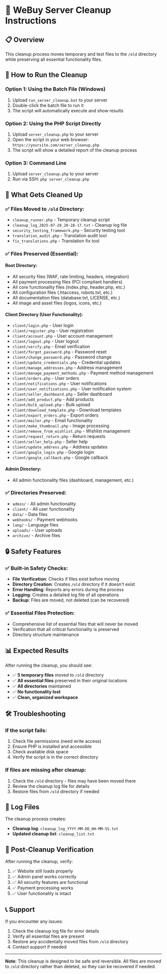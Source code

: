 # 🧹 WeBuy Server Cleanup Instructions

## 📋 Overview
This cleanup process moves temporary and test files to the `/old` directory while preserving all essential functionality files.

## 🚀 How to Run the Cleanup

### Option 1: Using the Batch File (Windows)
1. Upload `run_server_cleanup.bat` to your server
2. Double-click the batch file to run it
3. The script will automatically execute and show results

### Option 2: Using the PHP Script Directly
1. Upload `server_cleanup.php` to your server
2. Open the script in your web browser: `https://yoursite.com/server_cleanup.php`
3. The script will show a detailed report of the cleanup process

### Option 3: Command Line
1. Upload `server_cleanup.php` to your server
2. Run via SSH: `php server_cleanup.php`

## 📁 What Gets Cleaned Up

### ✅ Files Moved to `/old` Directory:
- `cleanup_runner.php` - Temporary cleanup script
- `cleanup_log_2025-07-28_20-28-17.txt` - Cleanup log file
- `security_testing_framework.php` - Security testing tool
- `translation_audit.php` - Translation audit tool
- `fix_translations.php` - Translation fix tool

### ✅ Files Preserved (Essential):

#### Root Directory:
- All security files (WAF, rate limiting, headers, integration)
- All payment processing files (PCI compliant handlers)
- All core functionality files (index.php, header.php, etc.)
- All configuration files (.htaccess, robots.txt, etc.)
- All documentation files (database.txt, LICENSE, etc.)
- All image and asset files (logos, icons, etc.)

#### Client Directory (User Functionality):
- `client/login.php` - User login
- `client/register.php` - User registration
- `client/account.php` - User account management
- `client/logout.php` - User logout
- `client/verify.php` - Email verification
- `client/forgot_password.php` - Password reset
- `client/change_password.php` - Password change
- `client/update_credentials.php` - Credential updates
- `client/manage_addresses.php` - Address management
- `client/manage_payment_methods.php` - Payment method management
- `client/orders.php` - User orders
- `client/notifications.php` - User notifications
- `client/user_notifications.php` - User notification system
- `client/seller_dashboard.php` - Seller dashboard
- `client/add_product.php` - Add products
- `client/bulk_upload.php` - Bulk upload
- `client/download_template.php` - Download templates
- `client/export_orders.php` - Export orders
- `client/mailer.php` - Email functionality
- `client/make_thumbnail.php` - Image processing
- `client/remove_from_wishlist.php` - Wishlist management
- `client/request_return.php` - Return requests
- `client/seller_help.php` - Seller help
- `client/update_address.php` - Address updates
- `client/google_login.php` - Google login
- `client/google_callback.php` - Google callback

#### Admin Directory:
- All admin functionality files (dashboard, management, etc.)

### ✅ Directories Preserved:
- `admin/` - All admin functionality
- `client/` - All user functionality
- `data/` - Data files
- `webhooks/` - Payment webhooks
- `lang/` - Language files
- `uploads/` - User uploads
- `archive/` - Archive files

## 🔒 Safety Features

### ✅ Built-in Safety Checks:
- **File Verification**: Checks if files exist before moving
- **Directory Creation**: Creates `/old` directory if it doesn't exist
- **Error Handling**: Reports any errors during the process
- **Logging**: Creates a detailed log file of all operations
- **Backup**: Files are moved, not deleted (can be recovered)

### ✅ Essential Files Protection:
- Comprehensive list of essential files that will never be moved
- Verification that all critical functionality is preserved
- Directory structure maintenance

## 📊 Expected Results

After running the cleanup, you should see:
- ✅ **5 temporary files** moved to `/old` directory
- ✅ **All essential files** preserved in their original locations
- ✅ **All directories** maintained
- ✅ **No functionality lost**
- ✅ **Clean, organized workspace**

## 🛠️ Troubleshooting

### If the script fails:
1. Check file permissions (need write access)
2. Ensure PHP is installed and accessible
3. Check available disk space
4. Verify the script is in the correct directory

### If files are missing after cleanup:
1. Check the `/old` directory - files may have been moved there
2. Review the cleanup log file for details
3. Restore files from `/old` directory if needed

## 📝 Log Files

The cleanup process creates:
- **Cleanup log**: `cleanup_log_YYYY-MM-DD_HH-MM-SS.txt`
- **Updated cleanup list**: `cleanup_list.txt`

## 🎯 Post-Cleanup Verification

After running the cleanup, verify:
1. ✅ Website still loads properly
2. ✅ Admin panel works correctly
3. ✅ All security features are functional
4. ✅ Payment processing works
5. ✅ User functionality is intact

## 📞 Support

If you encounter any issues:
1. Check the cleanup log file for error details
2. Verify all essential files are present
3. Restore any accidentally moved files from `/old` directory
4. Contact support if needed

---

**Note**: This cleanup is designed to be safe and reversible. All files are moved to `/old` directory rather than deleted, so they can be recovered if needed. 